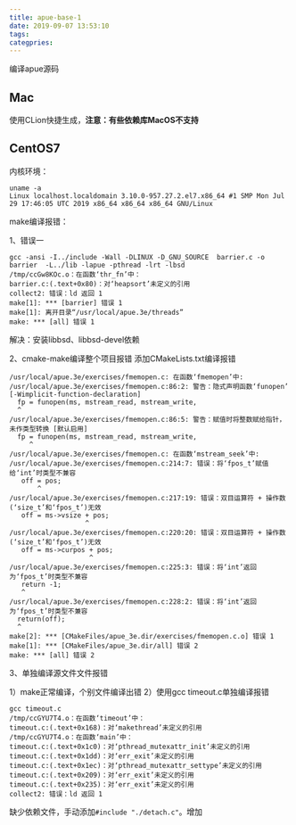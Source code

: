 ```yaml
---
title: apue-base-1
date: 2019-09-07 13:53:10
tags:
categpries:
---
```

编译apue源码

<!-- more -->
## Mac
使用CLion快捷生成，**注意：有些依赖库MacOS不支持**


## CentOS7
内核环境：

	uname -a
	Linux localhost.localdomain 3.10.0-957.27.2.el7.x86_64 #1 SMP Mon Jul 29 17:46:05 UTC 2019 x86_64 x86_64 x86_64 GNU/Linux

make编译报错：

1、错误一 

```
gcc -ansi -I../include -Wall -DLINUX -D_GNU_SOURCE  barrier.c -o barrier  -L../lib -lapue -pthread -lrt -lbsd
/tmp/ccGw8KOc.o：在函数‘thr_fn’中：
barrier.c:(.text+0x80)：对‘heapsort’未定义的引用
collect2: 错误：ld 返回 1
make[1]: *** [barrier] 错误 1
make[1]: 离开目录“/usr/local/apue.3e/threads”
make: *** [all] 错误 1
```

解决：安装libbsd、libbsd-devel依赖

2、cmake-make编译整个项目报错 添加CMakeLists.txt编译报错

```
/usr/local/apue.3e/exercises/fmemopen.c: 在函数‘fmemopen’中:
/usr/local/apue.3e/exercises/fmemopen.c:86:2: 警告：隐式声明函数‘funopen’ [-Wimplicit-function-declaration]
  fp = funopen(ms, mstream_read, mstream_write,
  ^
/usr/local/apue.3e/exercises/fmemopen.c:86:5: 警告：赋值时将整数赋给指针，未作类型转换 [默认启用]
  fp = funopen(ms, mstream_read, mstream_write,
     ^
/usr/local/apue.3e/exercises/fmemopen.c: 在函数‘mstream_seek’中:
/usr/local/apue.3e/exercises/fmemopen.c:214:7: 错误：将‘fpos_t’赋值给‘int’时类型不兼容
   off = pos;
       ^
/usr/local/apue.3e/exercises/fmemopen.c:217:19: 错误：双目运算符 + 操作数(‘size_t’和‘fpos_t’)无效
   off = ms->vsize + pos;
                   ^
/usr/local/apue.3e/exercises/fmemopen.c:220:20: 错误：双目运算符 + 操作数(‘size_t’和‘fpos_t’)无效
   off = ms->curpos + pos;
                    ^
/usr/local/apue.3e/exercises/fmemopen.c:225:3: 错误：将‘int’返回为‘fpos_t’时类型不兼容
   return -1;
   ^
/usr/local/apue.3e/exercises/fmemopen.c:228:2: 错误：将‘int’返回为‘fpos_t’时类型不兼容
  return(off);
  ^
make[2]: *** [CMakeFiles/apue_3e.dir/exercises/fmemopen.c.o] 错误 1
make[1]: *** [CMakeFiles/apue_3e.dir/all] 错误 2
make: *** [all] 错误 2
```

3、单独编译源文件文件报错

1）make正常编译，个别文件编译出错
2）使用gcc timeout.c单独编译报错

```
gcc timeout.c
/tmp/ccGYU7T4.o：在函数‘timeout’中：
timeout.c:(.text+0x168)：对‘makethread’未定义的引用
/tmp/ccGYU7T4.o：在函数‘main’中：
timeout.c:(.text+0x1c0)：对‘pthread_mutexattr_init’未定义的引用
timeout.c:(.text+0x1dd)：对‘err_exit’未定义的引用
timeout.c:(.text+0x1ec)：对‘pthread_mutexattr_settype’未定义的引用
timeout.c:(.text+0x209)：对‘err_exit’未定义的引用
timeout.c:(.text+0x235)：对‘err_exit’未定义的引用
collect2: 错误：ld 返回 1
```

缺少依赖文件，手动添加`#include "./detach.c"`。增加
